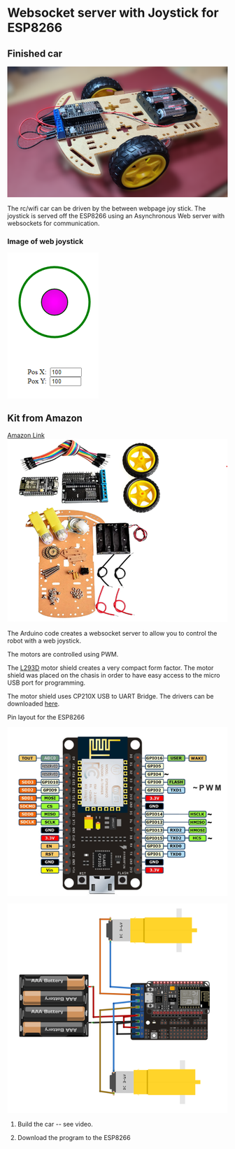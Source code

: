 # Websocket server with Joystick for ESP8266

## Finished car

![Completed Kit Image](./images/stemv01small.png)


The rc/wifi car can be driven by the between webpage joy stick.  The joystick is served off the ESP8266 using an Asynchronous Web server with websockets for communication.

### Image of web joystick
![Completed Kit Image](./images/joystick.png)

## Kit from Amazon
[Amazon Link](https://amzn.to/3qbJlMA) ![Kit Image](./images/kit_image.png)</a>

The Arduino code creates a websocket server to allow you to control the robot with a web joystick. 

The motors are controlled using PWM.  

The [L293D](docs/user-mannual-for-esp-12e-motor-shield.pdf) motor shield creates a very compact form factor.  The motor shield was placed on the chasis in order to have easy access to the micro USB port for programming.

The motor shield uses CP210X USB to UART Bridge.  The drivers can be downloaded [here](https://www.silabs.com/developers/usb-to-uart-bridge-vcp-drivers?tab=downloadsg).   


Pin layout for the ESP8266

![Pin Layout ESP8266](./images/NodeMCUv1.0-pinout.jpg)

![Fritzing Circuit](./images/circuit.png)

1) Build the car -- see video.

2) Download the program to the ESP8266
